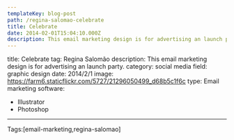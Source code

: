 ```yaml
---
templateKey: blog-post
path: /regina-salomao-celebrate
title: Celebrate
date: 2014-02-01T15:04:10.000Z
description: This email marketing design is for advertising an launch party.
---
```


title: Celebrate
tag: Regina Salomão
description: This email marketing design is for advertising an launch party.
category: social media
field: graphic design
date: 2014/2/1
image: https://farm6.staticflickr.com/5727/21296050499_d68b5c1f6c
type: Email marketing
software:
- Illustrator
- Photoshop
---

Tags:[email-marketing,regina-salomao]